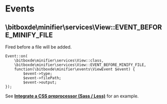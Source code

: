 # Events

## \bitboxde\minifier\services\View::EVENT_BEFORE_MINIFY_FILE

Fired before a file will be added.

    Event::on(
        \bitboxde\minifier\services\View::class,
        \bitboxde\minifier\services\View::EVENT_BEFORE_MINIFY_FILE,
        function(\bitboxde\minifier\events\ViewEvent $event) {
            $event->type;
            $event->filePath;
            $event->output;
    });
    
See **[Integrate a CSS preprocessor (Sass / Less)](integrate-a-css-preprocessor.md)** for an example.